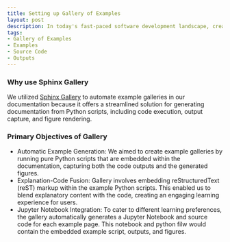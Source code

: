 ```yaml
---
title: Setting up Gallery of Examples
layout: post
description: In today's fast-paced software development landscape, creating comprehensive and illustrative documentation is crucial for ensuring that users can effectively understand and utilize your software. One powerful way to enhance documentation is by integrating example galleries that showcase the capabilities of one's library or software package. In this blog post, we will explore a creative solution to achieve this by utilizing pure Python scripts, reStructuredText (reST) markup, and Jupyter Notebooks.
tags:
- Gallery of Examples
- Examples
- Source Code
- Outputs
---
```

### Why use Sphinx Gallery
We utilized [Sphinx Gallery](https://sphinx-gallery.github.io/stable/index.html) to automate example galleries in our documentation because
it offers a streamlined solution for generating documentation from Python scripts,
including code execution, output capture, and figure rendering.

### Primary Objectives of Gallery
- Automatic Example Generation: We aimed to create example galleries by
  running pure Python scripts that are embedded within the documentation,
  capturing both the code outputs and the generated figures.
- Explanation-Code Fusion: Gallery involves embedding reStructuredText (reST)
  markup within the example Python scripts. This enabled us to blend explanatory content with the code,
  creating an engaging learning experience for users.
- Jupyter Notebook Integration: To cater to different learning preferences, the gallery automatically generates a
  Jupyter Notebook and source code for each example page. This notebook and python filw would contain the embedded example script, outputs, and figures.

